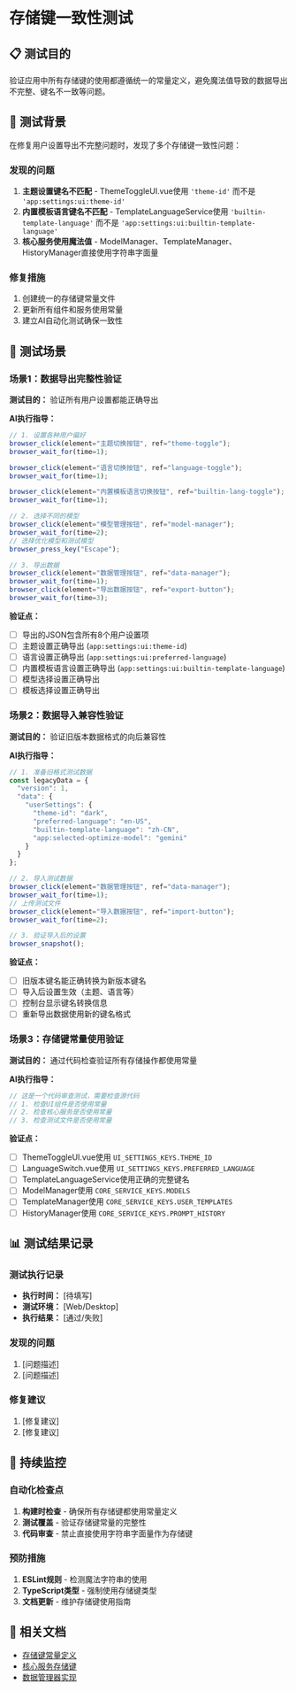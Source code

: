 # 存储键一致性测试

## 📋 测试目的

验证应用中所有存储键的使用都遵循统一的常量定义，避免魔法值导致的数据导出不完整、键名不一致等问题。

## 🎯 测试背景

在修复用户设置导出不完整问题时，发现了多个存储键一致性问题：

### 发现的问题
1. **主题设置键名不匹配** - ThemeToggleUI.vue使用 `'theme-id'` 而不是 `'app:settings:ui:theme-id'`
2. **内置模板语言键名不匹配** - TemplateLanguageService使用 `'builtin-template-language'` 而不是 `'app:settings:ui:builtin-template-language'`
3. **核心服务使用魔法值** - ModelManager、TemplateManager、HistoryManager直接使用字符串字面量

### 修复措施
1. 创建统一的存储键常量文件
2. 更新所有组件和服务使用常量
3. 建立AI自动化测试确保一致性

## 🧪 测试场景

### 场景1：数据导出完整性验证
**测试目的：** 验证所有用户设置都能正确导出

**AI执行指导：**
```javascript
// 1. 设置各种用户偏好
browser_click(element="主题切换按钮", ref="theme-toggle");
browser_wait_for(time=1);

browser_click(element="语言切换按钮", ref="language-toggle");
browser_wait_for(time=1);

browser_click(element="内置模板语言切换按钮", ref="builtin-lang-toggle");
browser_wait_for(time=1);

// 2. 选择不同的模型
browser_click(element="模型管理按钮", ref="model-manager");
browser_wait_for(time=2);
// 选择优化模型和测试模型
browser_press_key("Escape");

// 3. 导出数据
browser_click(element="数据管理按钮", ref="data-manager");
browser_wait_for(time=1);
browser_click(element="导出数据按钮", ref="export-button");
browser_wait_for(time=3);
```

**验证点：**
- [ ] 导出的JSON包含所有8个用户设置项
- [ ] 主题设置正确导出 (`app:settings:ui:theme-id`)
- [ ] 语言设置正确导出 (`app:settings:ui:preferred-language`)
- [ ] 内置模板语言设置正确导出 (`app:settings:ui:builtin-template-language`)
- [ ] 模型选择设置正确导出
- [ ] 模板选择设置正确导出

### 场景2：数据导入兼容性验证
**测试目的：** 验证旧版本数据格式的向后兼容性

**AI执行指导：**
```javascript
// 1. 准备旧格式测试数据
const legacyData = {
  "version": 1,
  "data": {
    "userSettings": {
      "theme-id": "dark",
      "preferred-language": "en-US",
      "builtin-template-language": "zh-CN",
      "app:selected-optimize-model": "gemini"
    }
  }
};

// 2. 导入测试数据
browser_click(element="数据管理按钮", ref="data-manager");
browser_wait_for(time=1);
// 上传测试文件
browser_click(element="导入数据按钮", ref="import-button");
browser_wait_for(time=2);

// 3. 验证导入后的设置
browser_snapshot();
```

**验证点：**
- [ ] 旧版本键名能正确转换为新版本键名
- [ ] 导入后设置生效（主题、语言等）
- [ ] 控制台显示键名转换信息
- [ ] 重新导出数据使用新的键名格式

### 场景3：存储键常量使用验证
**测试目的：** 通过代码检查验证所有存储操作都使用常量

**AI执行指导：**
```javascript
// 这是一个代码审查测试，需要检查源代码
// 1. 检查UI组件是否使用常量
// 2. 检查核心服务是否使用常量
// 3. 检查测试文件是否使用常量
```

**验证点：**
- [ ] ThemeToggleUI.vue使用 `UI_SETTINGS_KEYS.THEME_ID`
- [ ] LanguageSwitch.vue使用 `UI_SETTINGS_KEYS.PREFERRED_LANGUAGE`
- [ ] TemplateLanguageService使用正确的完整键名
- [ ] ModelManager使用 `CORE_SERVICE_KEYS.MODELS`
- [ ] TemplateManager使用 `CORE_SERVICE_KEYS.USER_TEMPLATES`
- [ ] HistoryManager使用 `CORE_SERVICE_KEYS.PROMPT_HISTORY`

## 📊 测试结果记录

### 测试执行记录
- **执行时间：** [待填写]
- **测试环境：** [Web/Desktop]
- **执行结果：** [通过/失败]

### 发现的问题
1. [问题描述]
2. [问题描述]

### 修复建议
1. [修复建议]
2. [修复建议]

## 🔄 持续监控

### 自动化检查点
1. **构建时检查** - 确保所有存储键都使用常量定义
2. **测试覆盖** - 验证存储键常量的完整性
3. **代码审查** - 禁止直接使用字符串字面量作为存储键

### 预防措施
1. **ESLint规则** - 检测魔法字符串的使用
2. **TypeScript类型** - 强制使用存储键类型
3. **文档更新** - 维护存储键使用指南

## 📝 相关文档

- [存储键常量定义](../../../../packages/ui/src/constants/storage-keys.ts)
- [核心服务存储键](../../../../packages/core/src/constants/storage-keys.ts)
- [数据管理器实现](../../../../packages/core/src/services/data/manager.ts)
